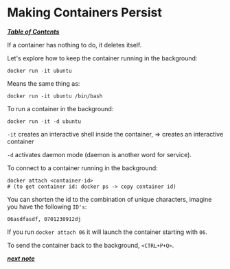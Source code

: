 # Making Containers Persist

[***Table of Contents***](../README.md)

If a container has nothing to do, it deletes itself.

Let's explore how to keep the container running in the background:

	docker run -it ubuntu

Means the same thing as:

	docker run -it ubuntu /bin/bash

To run a container in the background:

	docker run -it -d ubuntu

`-it` creates an interactive shell inside the container, => creates an
interactive container

`-d` activates daemon mode (daemon is another word for service).

To connect to a container running in the background:

	docker attach <container-id>
    # (to get container id: docker ps -> copy container id)

You can shorten the id to the combination of unique characters, imagine you
have the following `ID's`:

	06asdfasdf, 0701230912dj

If you run `docker attach 06` it will launch the container starting with `06`.

To send the container back to the background, `<CTRL+P+Q>`.

[***next note***](06-accessing-containerized-apps.md)
